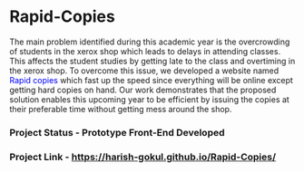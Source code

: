 # Rapid-Copies

The main problem identified during this academic year is the overcrowding of students in the xerox shop which leads to delays in attending classes. This affects the student studies by getting late to the class and overtiming in the xerox shop. To overcome this issue, we developed a website named <span style="color:blue">Rapid copies</span> which fast up the speed since everything will be online except getting hard copies on hand. Our work demonstrates that the proposed solution enables this upcoming year to be efficient by issuing the copies at their preferable time without getting mess around the shop.

### Project Status -  Prototype Front-End Developed 
### Project Link - https://harish-gokul.github.io/Rapid-Copies/
